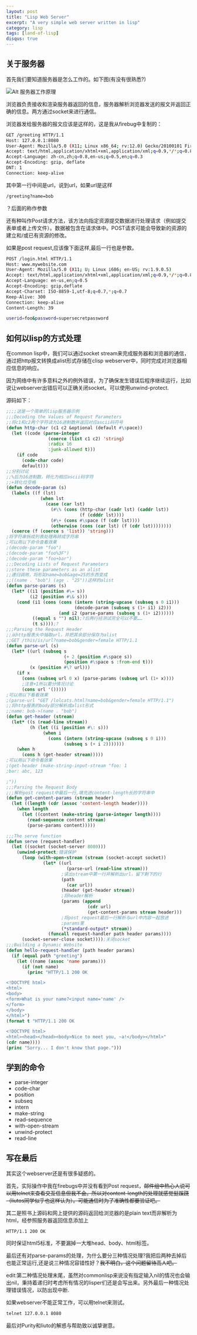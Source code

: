 ```yaml
---
layout: post
title: "Lisp Web Server"
excerpt: "A very simple web server written in lisp"
category: lisp
tags: [land-of-lisp]
disqus: true
---
```



## 关于服务器

首先我们要知道服务器是怎么工作的。如下图(有没有很熟悉?)

![Alt 服务器工作原理][1]

浏览器负责接收和渲染服务器返回的信息，服务器解析浏览器发送的报文并返回正确的信息。两方通过socket来进行通信。

浏览器发给服务器的报文应该是这样的，这是我从firebug中复制的：

```bash
GET /greeting HTTP/1.1
Host: 127.0.0.1:8080
User-Agent: Mozilla/5.0 (X11; Linux x86_64; rv:12.0) Gecko/20100101 Firefox/12.0
Accept: text/html,application/xhtml+xml,application/xml;q=0.9,*/*;q=0.8
Accept-Language: zh-cn,zh;q=0.8,en-us;q=0.5,en;q=0.3
Accept-Encoding: gzip, deflate
DNT: 1
Connection: keep-alive
```

其中第一行中间是url，说到url，如果url是这样

```bash
/greeting?name=bob
```
？后面的称作参数

还有种叫作Post请求方法，该方法向指定资源提交数据进行处理请求（例如提交表单或者上传文件）。数据被包含在请求体中。POST请求可能会导致新的资源的建立和/或已有资源的修改。

如果是post request,应该像下面这样,最后一行也是参数。

```bash
POST /login.html HTTP/1.1
Host: www.mywebsite.com
User-Agent: Mozilla/5.0 (X11; U; Linux i686; en-US; rv:1.9.0.5)
Accept: text/html,application/xhtml+xml,application/xml;q=0.9,*/*;q=0.8
Accept-Language: en-us,en;q=0.5
Accept-Encoding: gzip,deflate
Accept-Charset: ISO-8859-1,utf-8;q=0.7,*;q=0.7
Keep-Alive: 300
Connection: keep-alive
Content-Length: 39

userid=foo&password=supersecretpassword
```

## 如何以lisp的方式处理

在common lisp中，我们可以通过socket stream来完成服务器和浏览器的通信，通过把http报文转换成alist形式存储在clisp webserver中，同时完成对浏览器相应信息的响应。

因为网络中有许多意料之外的例外错误，为了确保发生错误后程序继续运行，比如说让webserver出错后可以正确关闭socket。可以使用unwind-protect.

源码如下：

```cl
;;;;这是一个简单的lisp服务器示例
;;;Decoding the Values of Request Parameters
;;将c1和c2两个字符读为16进制数并返回对应ascii码符号
(defun http-char (c1 c2 &optional (default #\space))
  (let ((code (parse-integer
                (coerce (list c1 c2) 'string)
                :radix 16
                :junk-allowed t)))
    (if code
      (code-char code)
      default)))
;;分别讨论
;;%后为16进制数，转化为相应ascii码字符
;;+转化位空格
(defun decode-param (s)
  (labels ((f (lst)
             (when lst
               (case (car lst)
                 (#\% (cons (http-char (cadr lst) (caddr lst))
                            (f (cdddr lst))))
                 (#\+ (cons #\space (f (cdr lst))))
                 (otherwise (cons (car lst) (f (cdr lst))))))))
  (coerce (f (coerce s 'list)) 'string)))
;将字符串拆成列表处理再转成字符串
;可以用以下命令查看效果
;(decode-param "foo")
;(decode-param "foo%3F")
;(decode-param "foo+bar")
;;;Decoding Lists of Request Parameters
;;store these parameters as an alist
;;递归调用，将形如name=bob&age=25的东西变成
;;((name . "bob") (age . "25"))这样的alist
(defun parse-params (s)
  (let* ((i1 (position #\= s))
         (i2 (position #\& s)))
    (cond (i1 (cons (cons (intern (string-upcase (subseq s 0 i1))) 
                          (decode-param (subseq s (1+ i1) i2)))
                    (and i2 (parse-params (subseq s (1+ i2))))))
          ((equal s "") nil);?后两行经测试完全可以不要……
          (t s))));?
;;;Parsing the Request Header
;;从http报表头中抽取url，并把其余部分保存为alist
;;GET /this/is/url?name=bob&gender=female HTTP/1.1
(defun parse-url (s)
  (let* ((url (subseq s
                      (+ 2 (position #\space s))
                      (position #\space s :from-end t)))
         (x (position #\? url)))
    (if x
      (cons (subseq url 0 x) (parse-params (subseq url (1+ x))))
      ;注意+1所以要分情况讨论
      (cons url '()))))
;可以用以下看看效果
;(parse-url "GET /lolcats.html?name=bob&gender=female HTTP/1.1")
;;将http报表的body部分解析成alist形式
;;name: bob->(name . "bob")
(defun get-header (stream)
  (let* ((s (read-line stream))
         (h (let ((i (position #\: s)))
              (when i
                (cons (intern (string-upcase (subseq s 0 i)))
                      (subseq s (+ i 2)))))))
    (when h
      (cons h (get-header stream)))))
;可以用以下命令看效果
;(get-header (make-string-input-stream "foo: 1
;bar: abc, 123

;"))
;;;Parsing the Request Body
;;;解析post request中最后一行,填充进content-length长的字符串中
(defun get-content-params (stream header)
  (let ((length (cdr (assoc 'content-length header))))
    (when length
      (let ((content (make-string (parse-integer length))))
        (read-sequence content stream)
        (parse-params content)))))

;;;The serve function
(defun serve (request-handler)
  (let ((socket (socket-server 8080)))
    (unwind-protect;错误保护
      (loop (with-open-stream (stream (socket-accept socket))
              (let* ((url
                       (parse-url (read-line stream)))
                     ;读出stream中第一行并解析出url，留下剩下的行
                     (path
                       (car url))
                     (header (get-header stream))
                     ;将header解析
                     (params (append 
                               (cdr url)
                               (get-content-params stream header)))
                     ;将post request最后一行解析与url中内容一起放进
                     ;params里
                     (*standard-output* stream))
                (funcall request-handler path header params))))
      (socket-server-close socket))));关闭socket
;;;Building a Dynamic Website
(defun hello-request-handler (path header params)
  (if (equal path "greeting")
    (let ((name (assoc 'name params)))
      (if (not name)
        (princ "HTTP/1.1 200 OK

<!DOCTYPE html>
<html>
<body>
<form>What is your name?<input name='name' />
</form>
</body>
</html>")
(format t "HTTP/1.1 200 OK

<!DOCTYPE html>
<html><head></head><body>Nice to meet you, ~a!</body></html>"
(cdr name))))
(princ "Sorry... I don't know that page.")))
```

## 学到的命令

- parse-integer
- code-char
- position
- subseq
- intern
- make-string
- read-sequence
- with-open-stream
- unwind-protect
- read-line

## 写在最后

其实这个webserver还是有很多疑惑的。

首先，实际操作中我在firebugs中并没有看到Post request，<strike>邮件组中热心人说可以用telnet来查看交互信息但我不会。所以对content-length的处理就感觉挺蹊跷（liutos同学似乎也这样认为）。可能通信时为了准确性都要验证吧。</strike>

其二是照书上源码和网上提供的源码返回给浏览器的是plain text而非解析为html，经参照服务器返回信息添加上

```bash
HTTP/1.1 200 OK
```

同时保证html5标准，不要漏掉一大堆head、body、html标签。

最后还有对parse-params的处理，为什么要分三种情况处理?我把后两种去掉后也能正常运行,还是说三种情况容错性好？<strike>我不明白，这个问题留待高人吧。</strike>

edit:第二种情况处理末尾，虽然对commonlisp来说没有指定输入nil的情况也会输出nil，秉持着递归时考虑所有情况的lisper们还是会写出来。另外最后一种情况处理错误情况，以防出现中断.

如果webserver不能正常工作，可以用telnet来测试。

```bash
telnet 127.0.0.1 8080
```

最后对Purity和liuto的解惑与帮助致以诚挚谢意。

[1]: /images/server.dot.png

